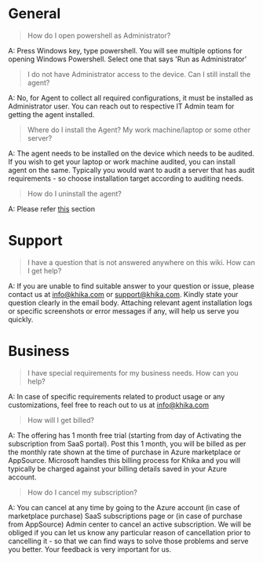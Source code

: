 # General
> How do I open powershell as Administrator?

A: Press Windows key, type powershell. You will see multiple options for opening Windows Powershell. Select one that says 'Run as Administrator'

> I do not have Administrator access to the device. Can I still install the agent?

A: No, for Agent to collect all required configurations, it must be installed as Administrator user. You can reach out to respective IT Admin team for getting the agent installed.

> Where do I install the Agent? My work machine/laptop or some other server?

A: The agent needs to be installed on the device which needs to be audited. If you wish to get your laptop or work machine audited, you can install agent on the same. Typically you would want to audit a server that has audit requirements - so choose installation target according to auditing needs.

> How do I uninstall the agent?

A: Please refer [this](https://github.com/khikatech/ossec-utils/wiki/How-it-works#uninstallation) section


# Support
> I have a question that is not answered anywhere on this wiki. How can I get help?

A: If you are unable to find suitable answer to your question or issue, please contact us at info@khika.com or support@khika.com. Kindly state your question clearly in the email body. Attaching relevant agent installation logs or specific screenshots or error messages if any, will help us serve you quickly.

# Business
> I have special requirements for my business needs. How can you help?

A: In case of specific requirements related to product usage or any customizations, feel free to reach out to us at info@khika.com

> How will I get billed?

A: The offering has 1 month free trial (starting from day of Activating the subscription from SaaS portal). Post this 1 month, you will be billed as per the monthly rate shown at the time of purchase in Azure marketplace or AppSource. Microsoft handles this billing process for Khika and you will typically be charged against your billing details saved in your Azure account.

> How do I cancel my subscription?

A: You can cancel at any time by going to the Azure account (in case of marketplace purchase) SaaS subscriptions page or (in case of purchase from AppSource) Admin center to cancel an active subscription. We will be obliged if you can let us know any particular reason of cancellation prior to cancelling it - so that we can find ways to solve those problems and serve you better. Your feedback is very important for us. 
